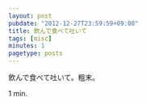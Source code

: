 ```yaml
---
layout: post
pubdate: "2012-12-27T23:59:59+09:00"
title: 飲んで食べて吐いて
tags: [misc]
minutes: 1
pagetype: posts
---
```

飲んで食べて吐いて。粗末。

1 min.
